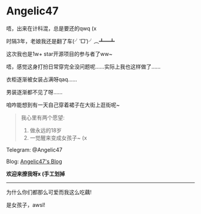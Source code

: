 # Angelic47

唔，出来在计科混，总是要还的qwq (x

时隔3年，老娘我还是翻了车(╯‵□′)╯︵┻━┻

这次我也是1w+ star开源项目的参与者了ww~

唔，感觉这身打扮日常穿完全没问题呢……实际上我也这样做了……

衣柜逐渐被女装占满呀qaq……

男装逐渐都不见了呀……

咱咋能想到有一天自己穿着裙子在大街上逛街呢~



> 我心里有两个愿望:
>
> 1. 做永远的18岁
> 2. 一觉醒来变成女孩子~ (x



Telegram: @Angelic47

Blog: [Angelic47's Blog](https://www.angelic47.com)



__欢迎来撩我呀x (手工划掉__

--------

为什么你们都那么可爱而我这么吃藕!

是女孩子，awsl!
